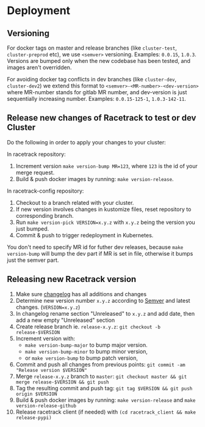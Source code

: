 # Deployment

## Versioning

For docker tags on master and release branches (like `cluster-test`, `cluster-preprod` etc),
we use `<semver>` versioning. Examples: `0.0.15`, `1.0.3`.
Versions are bumped only when the new codebase has been tested, and images aren't overridden.

For avoiding docker tag conflicts in dev branches (like `cluster-dev`, `cluster-dev2`)
we extend this format to `<semver>-<MR-number>-<dev-version>`
where MR-number stands for gitlab MR number, and dev-version is just sequentially increasing number.
Examples: `0.0.15-125-1`, `1.0.3-142-11`.

## Release new changes of Racetrack to test or dev Cluster

Do the following in order to apply your changes to your cluster:

In racetrack repository:

1. Increment version `make version-bump MR=123`, where `123` is the id of your merge request.
1. Build & push docker images by running: `make version-release`.

In racetrack-config repository:

1. Checkout to a branch related with your cluster.
1. If new version involves changes in kustomize files, reset repository to corresponding branch.
1. Run `make version-pick VERSION=x.y.z` with `x.y.z` being the version you just bumped.
1. Commit & push to trigger redeployment in Kubernetes.

You don't need to specify MR id for futher dev releases, because `make version-bump` 
will bump the dev part if MR is set in file, otherwise it bumps just the semver part.

## Releasing new Racetrack version

1. Make sure [changelog](../CHANGELOG.md) has all additions and changes
1. Determine new version number `x.y.z` according to [Semver](https://semver.org/) and latest changes. (`VERSION=x.y.z`)
1. In changelog rename section "Unreleased" to `x.y.z` and add date, then
   add a new empty "Unreleased" section 
1. Create release branch ie. `release-x.y.z`: `git checkout -b release-$VERSION`
1. Increment version with:
    - `make version-bump-major` to bump major version.
    - `make version-bump-minor` to bump minor version,
    - or `make version-bump` to bump patch version, 
1. Commit and push all changes from previous points: `git commit -am "Release version $VERSION"`
1. Merge `release-x.y.z` branch to `master`: `git checkout master && git merge release-$VERSION && git push`
1. Tag the resulting commit and push tag: `git tag $VERSION && git push origin $VERSION`
1. Build & push docker images by running: `make version-release` and `make version-release-github`
1. Release racetrack client (if needed) with `(cd racetrack_client && make release-pypi)`

